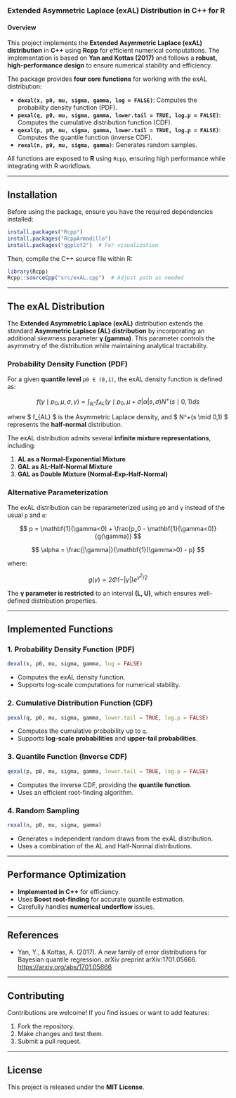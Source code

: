 ### **Extended Asymmetric Laplace (exAL) Distribution in C++ for R**

#### **Overview**
This project implements the **Extended Asymmetric Laplace (exAL) distribution** in **C++** using **Rcpp** for efficient numerical computations. The implementation is based on **Yan and Kottas (2017)** and follows a **robust, high-performance design** to ensure numerical stability and efficiency.

The package provides **four core functions** for working with the exAL distribution:  
- **`dexal(x, p0, mu, sigma, gamma, log = FALSE)`**: Computes the probability density function (PDF).
- **`pexal(q, p0, mu, sigma, gamma, lower.tail = TRUE, log.p = FALSE)`**: Computes the cumulative distribution function (CDF).
- **`qexal(p, p0, mu, sigma, gamma, lower.tail = TRUE, log.p = FALSE)`**: Computes the quantile function (inverse CDF).
- **`rexal(n, p0, mu, sigma, gamma)`**: Generates random samples.

All functions are exposed to **R** using `Rcpp`, ensuring high performance while integrating with R workflows.

---

## **Installation**
Before using the package, ensure you have the required dependencies installed:

```r
install.packages("Rcpp")
install.packages("RcppArmadillo")
install.packages("ggplot2")  # For visualization
```

Then, compile the C++ source file within R:

```r
library(Rcpp)
Rcpp::sourceCpp("src/exAL.cpp")  # Adjust path as needed
```

---

## **The exAL Distribution**
The **Extended Asymmetric Laplace (exAL)** distribution extends the standard **Asymmetric Laplace (AL) distribution** by incorporating an additional skewness parameter **γ (gamma)**. This parameter controls the asymmetry of the distribution while maintaining analytical tractability.

### **Probability Density Function (PDF)**
For a given **quantile level** `p0 ∈ (0,1)`, the exAL density function is defined as:

$$
f(y \mid p_0, \mu, \sigma, \gamma) = \int_{\mathbb{R}^+} f_{AL}(y \mid p_0, \mu + \sigma |\alpha| s, \sigma)  N^+(s \mid 0, 1) ds
$$

where $ f_{AL} $ is the Asymmetric Laplace density, and $ N^+(s \mid 0,1) $ represents the **half-normal** distribution.

The exAL distribution admits several **infinite mixture representations**, including:
1. **AL as a Normal-Exponential Mixture**
2. **GAL as AL-Half-Normal Mixture**
3. **GAL as Double Mixture (Normal-Exp-Half-Normal)**

### **Alternative Parameterization**
The exAL distribution can be reparameterized using `p0` and `γ` instead of the usual `p` and `α`:

$$
p = \mathbf{1}(\gamma<0) + \frac{p_0 - \mathbf{1}(\gamma<0)}{g(\gamma)}
$$

$$
\alpha = \frac{|\gamma|}{\mathbf{1}(\gamma>0) - p}
$$

where:

$$
g(\gamma) = 2\Phi(-|\gamma|)e^{\gamma^2/2}
$$

The **γ parameter is restricted** to an interval **(L, U)**, which ensures well-defined distribution properties.

---

## **Implemented Functions**
### **1. Probability Density Function (PDF)**
```r
dexal(x, p0, mu, sigma, gamma, log = FALSE)
```
- Computes the exAL density function.
- Supports log-scale computations for numerical stability.

### **2. Cumulative Distribution Function (CDF)**
```r
pexal(q, p0, mu, sigma, gamma, lower.tail = TRUE, log.p = FALSE)
```
- Computes the cumulative probability up to `q`.
- Supports **log-scale probabilities** and **upper-tail probabilities**.

### **3. Quantile Function (Inverse CDF)**
```r
qexal(p, p0, mu, sigma, gamma, lower.tail = TRUE, log.p = FALSE)
```
- Computes the inverse CDF, providing the **quantile function**.
- Uses an efficient root-finding algorithm.

### **4. Random Sampling**
```r
rexal(n, p0, mu, sigma, gamma)
```
- Generates `n` independent random draws from the exAL distribution.
- Uses a combination of the AL and Half-Normal distributions.

---

## **Performance Optimization**
- **Implemented in C++** for efficiency.
- Uses **Boost root-finding** for accurate quantile estimation.
- Carefully handles **numerical underflow** issues.

---

## **References**
- Yan, Y., & Kottas, A. (2017). A new family of error distributions for Bayesian quantile regression. arXiv preprint arXiv:1701.05666. https://arxiv.org/abs/1701.05666

---

## **Contributing**
Contributions are welcome! If you find issues or want to add features:
1. Fork the repository.
2. Make changes and test them.
3. Submit a pull request.

---

## **License**
This project is released under the **MIT License**.

